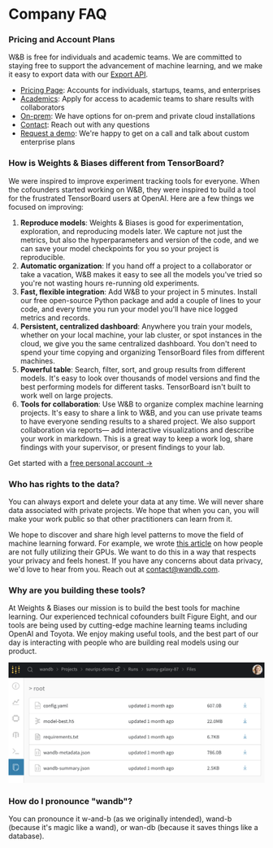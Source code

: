 # Company FAQ

### Pricing and Account Plans

W&B is free for individuals and academic teams. We are committed to staying free to support the advancement of machine learning, and we make it easy to export data with our [Export API](../library/api/).

* [Pricing Page](https://www.wandb.com/pricing): Accounts for individuals, startups, teams, and enterprises
* [Academics](https://www.wandb.com/academic): Apply for access to academic teams to share results with collaborators
* [On-prem](../self-hosted/): We have options for on-prem and private cloud installations
* [Contact](getting-help.md): Reach out with any questions
* [Request a demo](https://www.wandb.com/contact): We're happy to get on a call and talk about custom enterprise plans 

### How is Weights & Biases different from TensorBoard?

We were inspired to improve experiment tracking tools for everyone. When the cofounders started working on W&B, they were inspired to build a tool for the frustrated TensorBoard users at OpenAI. Here are a few things we focused on improving:

1. **Reproduce models**: Weights & Biases is good for experimentation, exploration, and reproducing models later. We capture not just the metrics, but also the hyperparameters and version of the code, and we can save your model checkpoints for you so your project is reproducible. 
2. **Automatic organization**: If you hand off a project to a collaborator or take a vacation, W&B makes it easy to see all the models you've tried so you're not wasting hours re-running old experiments.
3. **Fast, flexible integration**: Add W&B to your project in 5 minutes. Install our free open-source Python package and add a couple of lines to your code, and every time you run your model you'll have nice logged metrics and records.
4. **Persistent, centralized dashboard**: Anywhere you train your models, whether on your local machine, your lab cluster, or spot instances in the cloud, we give you the same centralized dashboard. You don't need to spend your time copying and organizing TensorBoard files from different machines.
5. **Powerful table**: Search, filter, sort, and group results from different models. It's easy to look over thousands of model versions and find the best performing models for different tasks. TensorBoard isn't built to work well on large projects.
6. **Tools for collaboration**: Use W&B to organize complex machine learning projects. It's easy to share a link to W&B, and you can use private teams to have everyone sending results to a shared project. We also support collaboration via reports— add interactive visualizations and describe your work in markdown. This is a great way to keep a work log, share findings with your supervisor, or present findings to your lab.

Get started with a [free personal account →](http://app.wandb.ai/)

### Who has rights to the data?

You can always export and delete your data at any time. We will never share data associated with private projects. We hope that when you can, you will make your work public so that other practitioners can learn from it.

We hope to discover and share high level patterns to move the field of machine learning forward. For example, we wrote [this article](https://www.wandb.com/articles/monitor-improve-gpu-usage-for-model-training) on how people are not fully utilizing their GPUs. We want to do this in a way that respects your privacy and feels honest. If you have any concerns about data privacy, we'd love to hear from you. Reach out at contact@wandb.com.

### Why are you building these tools?

At Weights & Biases our mission is to build the best tools for machine learning. Our experienced technical cofounders built Figure Eight, and our tools are being used by cutting-edge machine learning teams including OpenAI and Toyota. We enjoy making useful tools, and the best part of our day is interacting with people who are building real models using our product. 

![](../.gitbook/assets/image%20%2855%29.png)

### How do I pronounce "wandb"?

You can pronounce it w-and-b \(as we originally intended\), wand-b \(because it's magic like a wand\), or wan-db \(because it saves things like a database\).


